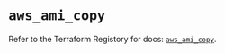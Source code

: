 # `aws_ami_copy`

Refer to the Terraform Registory for docs: [`aws_ami_copy`](https://registry.terraform.io/providers/hashicorp/aws/5.13.0/docs/resources/ami_copy).
